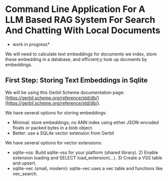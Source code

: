 # Command Line Application For A LLM Based RAG System For Search And Chatting With Local Documents

* work in progress*

We will need to calculate text embeddings for documents we index, store these embedding in a database, and efficient;y look up docments by embeddings.

## First Step: Storing Text Embeddings in Sqlite

We will be using this Gerbil Scheme documentation page: [https://gerbil.scheme.org/reference/std/db/](https://gerbil.scheme.org/reference/std/db/).

We have several options for storing embeddings:

- Minimal: store embeddings; no ANN index using either JSON-encoded floats or packed bytes in a blob object.
- Better: use a SQLite vector extension from Gerbil

We have several options for vector extensions:

- sqlite-vss: Build sqlite-vss for your platform (shared library). 2) Enable extension loading and SELECT load_extension(...). 3) Create a VSS table and upsert.
- sqlite-vec (small, modern): sqlite-vec uses a vec table and functions like vec_search.



